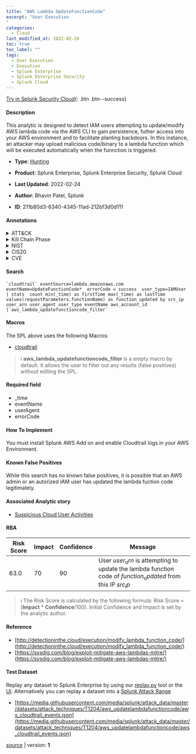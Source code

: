 ```yaml
---
title: "AWS Lambda UpdateFunctionCode"
excerpt: "User Execution
"
categories:
  - Cloud
last_modified_at: 2022-02-24
toc: true
toc_label: ""
tags:
  - User Execution
  - Execution
  - Splunk Enterprise
  - Splunk Enterprise Security
  - Splunk Cloud
---
```




[Try in Splunk Security Cloud](https://www.splunk.com/en_us/products/cyber-security.html){: .btn .btn--success}

#### Description

This analytic is designed to detect IAM users attempting to update/modify AWS lambda code via the AWS CLI to gain persistence, futher access into your AWS environment and to facilitate planting backdoors. In this instance, an attacker may upload malicious code/binary to a lambda function which will be executed automatically when the funnction is triggered.

- **Type**: [Hunting](https://github.com/splunk/security_content/wiki/Detection-Analytic-Types)
- **Product**: Splunk Enterprise, Splunk Enterprise Security, Splunk Cloud

- **Last Updated**: 2022-02-24
- **Author**: Bhavin Patel, Splunk
- **ID**: 211b80d3-6340-4345-11ad-212bf3d0d111


#### Annotations

<details>
  <summary>ATT&CK</summary>

<div markdown="1">


| ID             | Technique        |  Tactic             |
| -------------- | ---------------- |-------------------- |
| [T1204](https://attack.mitre.org/techniques/T1204/) | User Execution | Execution |

</div>
</details>


<details>
  <summary>Kill Chain Phase</summary>

<div markdown="1">

* Actions on Objectives


</div>
</details>


<details>
  <summary>NIST</summary>

<div markdown="1">

* PR.DS
* PR.AC
* DE.CM



</div>
</details>

<details>
  <summary>CIS20</summary>

<div markdown="1">

* CIS 13



</div>
</details>

<details>
  <summary>CVE</summary>

<div markdown="1">


</div>
</details>

#### Search 

```
`cloudtrail` eventSource=lambda.amazonaws.com eventName=UpdateFunctionCode*  errorCode = success  user_type=IAMUser 
| stats  count min(_time) as firstTime max(_time) as lastTime  values(requestParameters.functionName) as function_updated by src_ip user_arn user_agent user_type eventName aws_account_id 
|`aws_lambda_updatefunctioncode_filter`
```

#### Macros
The SPL above uses the following Macros:
* [cloudtrail](https://github.com/splunk/security_content/blob/develop/macros/cloudtrail.yml)

> :information_source:
> **aws_lambda_updatefunctioncode_filter** is a empty macro by default. It allows the user to filter out any results (false positives) without editing the SPL.

#### Required field
* _time
* eventName
* userAgent
* errorCode


#### How To Implement
You must install Splunk AWS Add on and enable Cloudtrail logs in your AWS Environment.

#### Known False Positives
While this search has no known false positives, it is possible that an AWS admin or an autorized IAM user has updated the lambda fuction code legitimately.

#### Associated Analytic story
* [Suspicious Cloud User Activities](/stories/suspicious_cloud_user_activities)




#### RBA

| Risk Score  | Impact      | Confidence   | Message      |
| ----------- | ----------- |--------------|--------------|
| 63.0 | 70 | 90 | User $user_arn$ is attempting to update the lambda function code of $function_updated$ from this IP $src_ip$ |


> :information_source:
> The Risk Score is calculated by the following formula: Risk Score = (**Impact** * **Confidence**/100). Initial Confidence and Impact is set by the analytic author. 

#### Reference

* [http://detectioninthe.cloud/execution/modify_lambda_function_code/](http://detectioninthe.cloud/execution/modify_lambda_function_code/)
* [https://sysdig.com/blog/exploit-mitigate-aws-lambdas-mitre/](https://sysdig.com/blog/exploit-mitigate-aws-lambdas-mitre/)



#### Test Dataset
Replay any dataset to Splunk Enterprise by using our [replay.py](https://github.com/splunk/attack_data#using-replaypy) tool or the [UI](https://github.com/splunk/attack_data#using-ui).
Alternatively you can replay a dataset into a [Splunk Attack Range](https://github.com/splunk/attack_range#replay-dumps-into-attack-range-splunk-server)


* [https://media.githubusercontent.com/media/splunk/attack_data/master/datasets/attack_techniques/T1204/aws_updatelambdafunctioncode/aws_cloudtrail_events.json](https://media.githubusercontent.com/media/splunk/attack_data/master/datasets/attack_techniques/T1204/aws_updatelambdafunctioncode/aws_cloudtrail_events.json)



[*source*](https://github.com/splunk/security_content/tree/develop/detections/cloud/aws_lambda_updatefunctioncode.yml) \| *version*: **1**